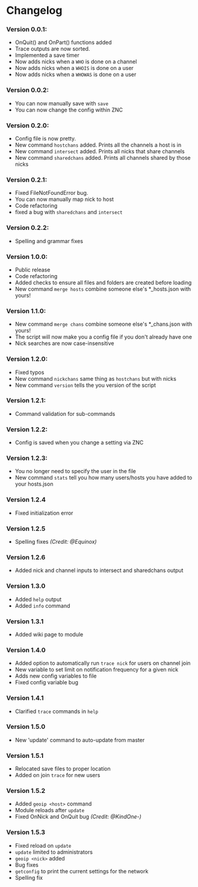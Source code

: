 # Changelog

### Version 0.0.1:
  * OnQuit() and OnPart() functions added
  * Trace outputs are now sorted.
  * Implemented a save timer
  * Now adds nicks when a `WHO` is done on a channel
  * Now adds nicks when a `WHOIS` is done on a user
  * Now adds nicks when a `WHOWAS` is done on a user

### Version 0.0.2:
  * You can now manually save with `save`
  * You can now change the config within ZNC

### Version 0.2.0:
  * Config file is now pretty.
  * New command `hostchans` added. Prints all the channels a host is in
  * New command `intersect` added. Prints all nicks that share channels
  * New command `sharedchans` added. Prints all channels shared by those nicks

### Version 0.2.1:
  * Fixed FileNotFoundError bug.
  * You can now manually map nick to host
  * Code refactoring
  * fixed a bug with `sharedchans` and `intersect`

### Version 0.2.2:
  * Spelling and grammar fixes

### Version 1.0.0:
  * Public release
  * Code refactoring
  * Added checks to ensure all files and folders are created before loading
  * New command `merge hosts` combine someone else's \*\_hosts.json with yours!

### Version 1.1.0:
  * New command `merge chans` combine someone else's \*\_chans.json with yours!
  * The script will now make you a config file if you don't already have one
  * Nick searches are now case-insensitive

### Version 1.2.0:
  * Fixed typos
  * New command `nickchans` same thing as `hostchans` but with nicks
  * New command `version` tells the you version of the script

### Version 1.2.1:
  * Command validation for sub-commands

### Version 1.2.2:
  * Config is saved when you change a setting via ZNC

### Version 1.2.3:
  * You no longer need to specify the user in the file
  * New command `stats` tell you how many users/hosts you have added to your hosts.json

### Version 1.2.4
  * Fixed initialization error

### Version 1.2.5
  * Spelling fixes *(Credit: @Equinox)*

### Version 1.2.6
  * Added nick and channel inputs to intersect and sharedchans output

### Version 1.3.0
  * Added `help` output
  * Added `info` command

### Version 1.3.1
  * Added wiki page to module

### Version 1.4.0
  * Added option to automatically run `trace nick` for users on channel join
  * New variable to set limit on notification frequency for a given nick
  * Adds new config variables to file
  * Fixed config variable bug

### Version 1.4.1
  * Clarified `trace` commands in `help`

### Version 1.5.0
  * New 'update' command to auto-update from master

### Version 1.5.1
  * Relocated save files to proper location
  * Added on join `trace` for new users

### Version 1.5.2
  * Added `geoip <host>` command
  * Module reloads after `update`
  * Fixed OnNick and OnQuit bug *(Credit: @KindOne-)*

### Version 1.5.3
  * Fixed reload on `update`
  * `update` limited to administrators
  * `geoip <nick>` added
  * Bug fixes
  * `getconfig` to print the current settings for the network
  * Spelling fix
